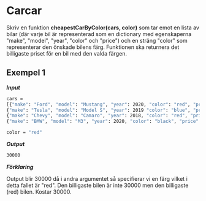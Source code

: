 # Carcar

Skriv en funktion **cheapestCarByColor(cars, color)** som tar emot en lista av bilar (där varje bil är representerad som en dictionary med egenskaperna "make", "model", "year", "color" och "price") och en sträng "color" som representerar den önskade bilens färg. Funktionen ska returnera det billigaste priset för en bil med den valda färgen.

## Exempel 1

**_Input_**

```bash
cars =
[{"make": "Ford", "model": "Mustang", "year": 2020, "color": "red", "price": 35000},
{"make": "Tesla", "model": "Model S", "year": 2019 "color": "blue", "price": 75000},
{"make": "Chevy", "model": "Camaro", "year": 2018, "color": "red", "price": 30000},
{"make": "BMW", "model": "M3", "year": 2020, "color": "black", "price": 60000}]

color = "red"

```

**_Output_**

```bash
30000
```

**_Förklaring_**

Output blir 30000 då i andra argumentet så specifierar vi en färg vilket i detta fallet är "red". Den billigaste bilen är inte 30000 men den billigaste (red) bilen. Kostar 30000.
